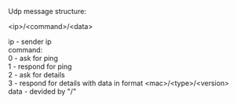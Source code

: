 Udp message structure:

\<ip\>/\<command\>/\<data>

ip - sender ip <br>
command:<br>
0 - ask for ping<br>
1 - respond for ping<br>
2 - ask for details<br>
3 - respond for details with data in format \<mac>/\<type>/\<version><br>
data - devided by "/"